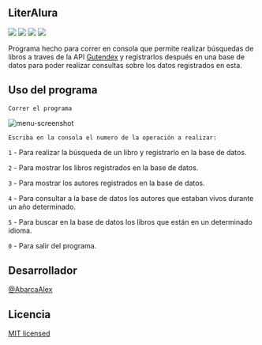 <!--Título e imagen de portada-->
## LiterAlura

<!--insignias-->
<a href=''><img src='https://badgen.net/static/Status:/Running%20Well/green'/></a>
<a href='./LICENSE.md'><img src='https://badgen.net/static/License/MIT/blue'/></a>
<a href='https://www.oracle.com/java/technologies/javase/jdk21-readme-downloads.html'><img src='https://badgen.net/badge/icon/java%20jdk%2021?icon=java&label'/></a>
<a href='https://code.visualstudio.com/'><img src='https://badgen.net/badge/icon/VSCode?icon=visualstudio&label'/></a>  

<!--descripción-del-proyecto-->
Programa hecho para correr en consola que permite realizar búsquedas de libros a traves de la API [Gutendex](https://gutendex.com/) y registrarlos después en una base de datos para poder realizar consultas sobre los datos registrados en esta.

<!--Características de la aplicación y demostración-->
## Uso del programa

`Correr el programa` 

![menu-screenshot](https://github.com/AbarcaAlex/LiterAlura/assets/146036497/5934f26f-6c22-4d46-b1d8-0a4ec06f7e8f)

`Escriba en la consola el numero de la operación a realizar:`

`1` - Para realizar la búsqueda de un libro y registrarlo en la base de datos.

`2` - Para mostrar los libros registrados en la base de datos.  

`3` - Para mostrar los autores registrados en la base de datos. 

`4` - Para consultar a la base de datos los autores que estaban vivos durante un año determinado.

`5` - Para buscar en la base de datos los libros que están en un determinado idioma. 

`0` - Para salir del programa.

<!--Personas Contribuyentes-->

<!--Personas-Desarrolladores del Proyecto-->
## Desarrollador
[@AbarcaAlex](https://github.com/AbarcaAlex/)
<!--Licencia-->
## Licencia
[MIT licensed](./LICENSE.md)
<!--Conclusión-->
